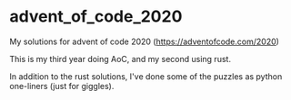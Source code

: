 # advent_of_code_2020
My solutions for advent of code 2020 (https://adventofcode.com/2020)

This is my third year doing AoC, and my second using rust.

In addition to the rust solutions, I've done some of the puzzles as python one-liners (just for giggles).
